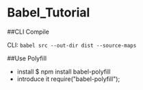 # Babel_Tutorial

##CLI Compile

CLI: `babel src --out-dir dist --source-maps`

##Use Polyfill

- install
$ npm install babel-polyfill
- introduce it
require("babel-polyfill");
